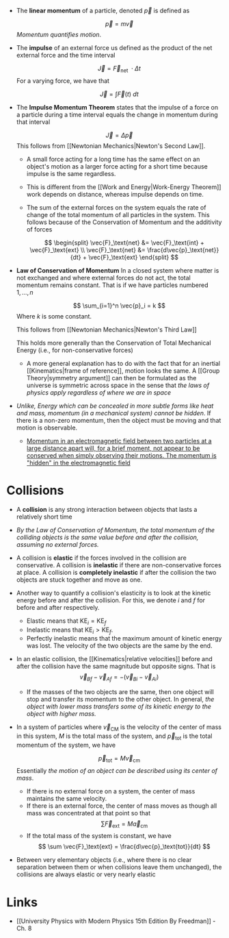 * The **linear momentum** of a particle, denoted $\vec{p}$ is defined as 
  
  $$
  \vec{p} = m\vec{v}
  $$
  *Momentum quantifies motion*.

* The **impulse** of an external force us defined as the product of the net external force and the time interval
  
  $$
  \vec{J} = \vec F_\text{net} \ \cdot \Delta t
  $$
  For a varying force, we have that 
  
  $$
  \vec{J} = \int \vec{F} (t) \ dt
  $$


* The **Impulse Momentum Theorem** states that the impulse of a force on a particle during a time interval equals the change in momentum during that interval
  
  $$
  \vec{J} = \Delta \vec{p}
  $$
  This follows from [[Newtonian Mechanics|Newton's Second Law]]. 

	* A small force acting for a long time has the same effect on an object's motion as a larger force acting for a short time because impulse is the same regardless. 
	* This is different from the [[Work and Energy|Work-Energy Theorem]] work depends on distance, whereas impulse depends on time.
	* The sum of the external forces on the system equals the rate of change of the total momentum of all particles in the system. This follows because of the Conservation of Momentum and the additivity of forces
	  
	  $$
	  \begin{split}
	  \vec{F}_\text{net} &= \vec{F}_\text{int} + \vec{F}_\text{ext}
	  \\ 
	  \vec{F}_\text{net} &= \frac{d\vec{p}_\text{net}}{dt} + \vec{F}_\text{ext}
	  \end{split}
	  $$


* **Law of Conservation of Momentum** In a closed system where matter is not exchanged and where external forces do not act, the total momentum remains constant. That is if we have particles numbered $1,\dots, n$
  
  $$
\sum_{i=1}^n \vec{p}_i = k
  $$
  Where $k$ is some constant.
  
  This follows from [[Newtonian Mechanics|Newton's Third Law]]
  
  This holds more generally than the Conservation of Total Mechanical Energy (i.e., for non-conservative forces)
	* A more general explanation has to do with the fact that for an inertial [[Kinematics|frame of reference]], motion looks the same. A [[Group Theory|symmetry argument]] can then be formulated as the universe is symmetric across space in the sense that *the laws of physics apply regardless of where we are in space*

* *Unlike, Energy which can be concealed in more subtle forms like heat and mass, momentum (in a mechanical system) cannot be hidden*. If there is a non-zero momentum, then the object must be moving and that motion is observable.
	* [Momentum in an electromagnetic field between two particles at a large distance apart will, for a brief moment, not appear to be conserved when simply observing their motions. The momentum is "hidden" in the electromagnetic field](https://www.feynmanlectures.caltech.edu/I_10.html)
# Collisions
* A **collision** is any strong interaction between objects that lasts a relatively short time
* *By the Law of Conservation of Momentum, the total momentum of the colliding objects is the same value before and after the collision, assuming no external forces.*
* A collision is **elastic** if the forces involved in the collision are conservative.  A collision is **inelastic** if there are non-conservative forces at place. A collision is **completely inelastic** if after the collision the two objects are stuck together and move as one.

* Another way to quantify a collision's elasticity is to look at the kinetic energy before and after the collision. For this, we denote $i$ and $f$ for before and after respectively.
	* Elastic means that $\text{KE}_i = \text{KE}_f$
	* Inelastic means that $\text{KE}_i > \text{KE}_f$.
	* Perfectly inelastic means that the maximum amount of kinetic energy was lost. The velocity of the two objects are the same by the end. 

* In an elastic collision, the [[Kinematics|relative velocities]] before and after the collision have the same magnitude but opposite signs.    That is
  $$
  \vec{v}_{Bf} - \vec{v}_{Af} = -(\vec{v}_{Bi} - \vec{v}_{Ai})  
  $$
	* If the masses of the two objects are the same, then one object will stop and transfer its momentum to the other object. In general, *the object with lower mass transfers some of its kinetic energy to the object with higher mass.*

* In a system of particles where $\vec{v}_\text{CM}$  is the velocity of the center of mass in this system, $M$ is the total mass of the system, and $\vec{p}_\text{tot}$ is the total momentum of the system, we have
  
  $$
  \vec{p}_\text{tot} = M\vec{v}_\text{cm}
  $$
  Essentially *the motion of an object can be described using its center of mass*. 
	* If there is no external force on a system, the center of mass maintains the same velocity.
	* If there is an external force, the center of mass moves as though all mass was concentrated at that point so that
	  $$
	  \sum \vec{F}_\text{ext} = M\vec{a}_\text{cm}
	  $$
	* If the total mass of the system is constant, we have
	  $$
	  \sum \vec{F}_\text{ext} = \frac{d\vec{p}_\text{tot}}{dt}
	  $$

* Between very elementary objects (i.e., where there is no clear separation between them or when collisions leave them unchanged), the collisions are always elastic or very nearly elastic

# Links
* [[University Physics with Modern Physics 15th Edition By Freedman]] - Ch. 8
